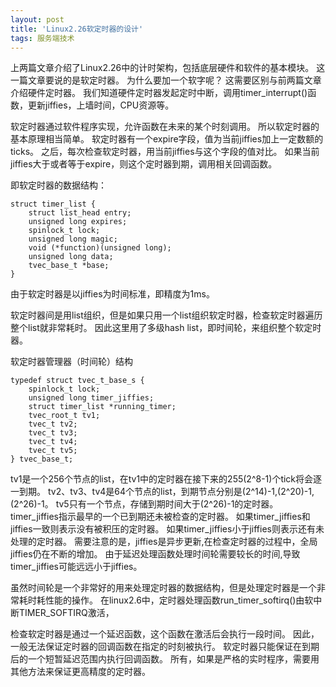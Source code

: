 ```yaml
---
layout: post
title: 'Linux2.26软定时器的设计'
tags: 服务端技术
---
```


上两篇文章介绍了Linux2.26中的计时架构，包括底层硬件和软件的基本模块。
这一篇文章要说的是软定时器。
为什么要加一个软字呢？
这需要区别与前两篇文章介绍硬件定时器。
我们知道硬件定时器发起定时中断，调用timer_interrupt()函数，更新jiffies，上墙时间，CPU资源等。

软定时器通过软件程序实现，允许函数在未来的某个时刻调用。
所以软定时器的基本原理相当简单。
软定时器有一个expire字段，值为当前jiffies加上一定数额的ticks。
之后，每次检查软定时器，用当前jiffies与这个字段的值对比。
如果当前jiffies大于或者等于expire，则这个定时器到期，调用相关回调函数。

即软定时器的数据结构：

    struct timer_list {
        struct list_head entry;
        unsigned long expires;
        spinlock_t lock;
        unsigned long magic;
        void (*function)(unsigned long);
        unsigned long data;
        tvec_base_t *base; 
    }
  
由于软定时器是以jiffies为时间标准，即精度为1ms。

软定时器间是用list组织，但是如果只用一个list组织软定时器，检查软定时器遍历整个list就非常耗时。
因此这里用了多级hash list，即时间轮，来组织整个软定时器。

软定时器管理器（时间轮）结构

    typedef struct tvec_t_base_s {
        spinlock_t lock;
        unsigned long timer_jiffies;
        struct timer_list *running_timer;
        tvec_root_t tv1;
        tvec_t tv2;
        tvec_t tv3;
        tvec_t tv4;
        tvec_t tv5;
    } tvec_base_t;

tv1是一个256个节点的list，在tv1中的定时器在接下来的255(2^8-1)个tick将会逐一到期。
tv2、tv3、tv4是64个节点的list，到期节点分别是(2^14)-1,(2^20)-1,(2^26)-1。
tv5只有一个节点，存储到期时间大于(2^26)-1的定时器。
timer_jiffies指示最早的一个已到期还未被检查的定时器。
如果timer_jiffies和jiffies一致则表示没有被积压的定时器。
如果timer_jiffies小于jiffies则表示还有未处理的定时器。
需要注意的是，jiffies是异步更新,在检查定时器的过程中，全局jiffies仍在不断的增加。
由于延迟处理函数处理时间轮需要较长的时间,导致timer_jiffies可能远远小于jiffies。

虽然时间轮是一个非常好的用来处理定时器的数据结构，但是处理定时器是一个非常耗时耗性能的操作。
在linux2.6中，定时器处理函数run_timer_softirq()由软中断TIMER_SOFTIRQ激活，

检查软定时器是通过一个延迟函数，这个函数在激活后会执行一段时间。
因此，一般无法保证定时器的回调函数在指定的时刻被执行。
软定时器只能保证在到期后的一个短暂延迟范围内执行回调函数。
所有，如果是严格的实时程序，需要用其他方法来保证更高精度的定时器。
